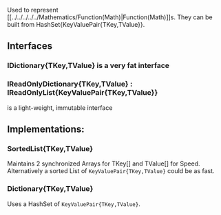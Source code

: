 
Used to represent [[../../../../../Mathematics/Function(Math)|Function(Math)]]s. 
They can be built from HashSet{KeyValuePair{TKey,TValue}}. 

## Interfaces

### IDictionary{TKey,TValue} is a very fat interface 
### IReadOnlyDictionary{TKey,TValue} : IReadOnlyList{KeyValuePair{TKey,TValue}}

is a light-weight, immutable interface 

## Implementations: 

### SortedList{TKey,TValue} 

Maintains 2 synchronized Arrays for TKey[] and TValue[] for Speed. 
Alternatively a sorted List of `KeyValuePair{TKey,TValue}` could be as fast. 

### Dictionary{TKey,TValue} 

Uses a HashSet of `KeyValuePair{TKey,TValue}`. 


